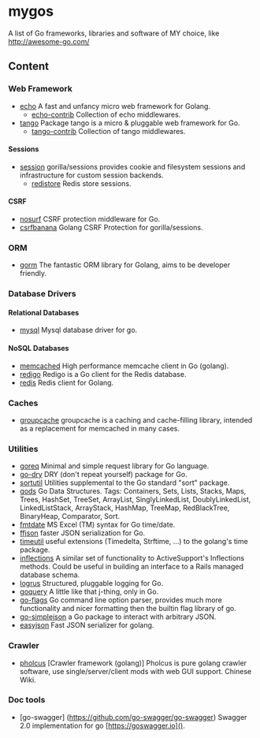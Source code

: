 # mygos
A list of Go frameworks, libraries and software of MY choice, like http://awesome-go.com/

## Content

### Web Framework

* [echo](https://github.com/labstack/echo)  A fast and unfancy micro web framework for Golang.
	* [echo-contrib](https://github.com/echo-contrib)  Collection of echo middlewares.
* [tango](https://github.com/lunny/tango)  Package tango is a micro & pluggable web framework for Go.
	* [tango-contrib](https://github.com/tango-contrib) Collection of tango middlewares.

#### Sessions

* [session](https://github.com/gorilla/sessions) gorilla/sessions provides cookie and filesystem sessions and infrastructure for custom session backends.
	* [redistore](github.com/boj/redistore) Redis store sessions.

#### CSRF

* [nosurf](https://github.com/justinas/nosurf) CSRF protection middleware for Go.
* [csrfbanana](https://github.com/josephspurrier/csrfbanana) Golang CSRF Protection for gorilla/sessions.

### ORM

* [gorm](https://github.com/jinzhu/gorm) The fantastic ORM library for Golang, aims to be developer friendly.

### Database Drivers

#### Relational Databases
* [mysql](https://github.com/go-sql-driver/mysql) Mysql database driver for go.

#### NoSQL Databases

* [memcached](https://github.com/rainycape/memcache) High performance memcache client in Go (golang).
* [redigo](https://github.com/garyburd/redigo) Redigo is a Go client for the Redis database.
* [redis](https://github.com/go-redis/redis) Redis client for Golang. 

### Caches

* [groupcache](https://github.com/golang/groupcache) groupcache is a caching and cache-filling library, intended as a replacement for memcached in many cases.

### Utilities

* [goreq](https://github.com/franela/goreq) Minimal and simple request library for Go language.
* [go-dry](https://github.com/ungerik/go-dry) DRY (don't repeat yourself) package for Go.
* [sortutil](https://github.com/cznic/sortutil) Utilities supplemental to the Go standard "sort" package.
* [gods](https://github.com/emirpasic/gods) Go Data Structures. Tags: Containers, Sets, Lists, Stacks, Maps, Trees, HashSet, TreeSet, ArrayList, SinglyLinkedList, DoublyLinkedList, LinkedListStack, ArrayStack, HashMap, TreeMap, RedBlackTree, BinaryHeap, Comparator, Sort.
* [fmtdate](https://github.com/metakeule/fmtdate) MS Excel (TM) syntax for Go time/date.
* [ffjson](https://github.com/pquerna/ffjson) faster JSON serialization for Go.
* [timeutil](https://github.com/leekchan/timeutil) useful extensions (Timedelta, Strftime, ...) to the golang's time package.
* [inflections](https://github.com/acsellers/inflections) A similar set of functionality to ActiveSupport's Inflections methods. Could be useful in building an interface to a Rails managed database schema.
* [logrus](https://github.com/Sirupsen/logrus) Structured, pluggable logging for Go.
* [goquery](https://github.com/PuerkitoBio/goquery) A little like that j-thing, only in Go.
* [go-flags](https://github.com/jessevdk/go-flags) Go command line option parser, provides much more functionality and nicer formatting then the builtin flag library of go.
* [go-simplejson](https://github.com/bitly/go-simplejson) a Go package to interact with arbitrary JSON.
* [easyjson](https://github.com/mailru/easyjson) Fast JSON serializer for golang.

### Crawler
* [pholcus](https://github.com/henrylee2cn/pholcus) [Crawler framework (golang)] Pholcus is pure golang crawler software, use single/server/client mods with web GUI support. Chinese Wiki.

### Doc tools
* [go-swagger] (https://github.com/go-swagger/go-swagger) Swagger 2.0 implementation for go [https://goswagger.io]().